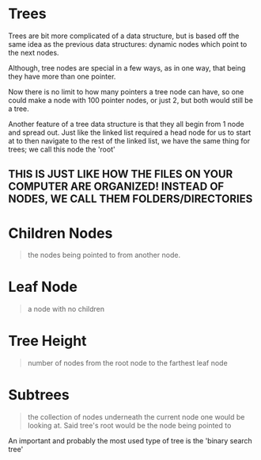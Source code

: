 # Trees

Trees are bit more complicated of a data structure, but is based off the same idea as the previous data structures: dynamic nodes which point to the next nodes.

Although, tree nodes are special in a few ways, as in one way, that being they have more than one pointer.

Now there is no limit to how many pointers a tree node can have, so one could make a node with 100 pointer nodes, or just 2, but
both would still be a tree.

Another feature of a tree data structure is that they all begin from 1 node and spread out.
Just like the linked list required a head node for us to start at to then navigate to the
rest of the linked list, we have the same thing for trees; we call this node the 'root'

## THIS IS JUST LIKE HOW THE FILES ON YOUR COMPUTER ARE ORGANIZED! INSTEAD OF NODES, WE CALL THEM FOLDERS/DIRECTORIES

# Children Nodes

> the nodes being pointed to from another node.

# Leaf Node

> a node with no children

# Tree Height

> number of nodes from the root node to the farthest leaf node

# Subtrees

> the collection of nodes underneath the current node one would be looking at. Said tree's root would be the node being pointed to
 

An important and probably the most used type of tree is the 'binary search tree'